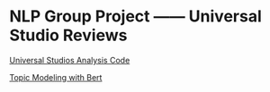 # NLP Group Project —— Universal Studio Reviews
[Universal Studios Analysis Code](https://colab.research.google.com/drive/1MRbpxHH8Ht0WaeQ0cogDDCtvWoTwTltI?usp=sharing)

[Topic Modeling with Bert](https://colab.research.google.com/drive/1GPDtYpUmgmJwgsufNQwImDF6IZee7_xr?usp=sharing)

